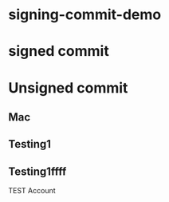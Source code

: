 # signing-commit-demo

# signed commit

# Unsigned commit

## Mac



## Testing1


## Testing1ffff

 TEST Account


